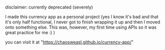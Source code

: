 disclaimer: currently deprecated (severely)

I made this currency app as a personal project
(yes I know it's bad and that it's only half functional, I never got to finish wrapping it up and then I moved onto something else. This was, however, my first time using APIs so it was great practice for me :) )

you can visit it at "https://chaosweasl.github.io/currency-app/"
